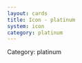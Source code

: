 ```yaml
---
layout: cards
title: Icon - platinum
system: icon
category: platinum
---
```

<div class="alert alert-secondary mb-4"><span class="i18n innerHTML-category">Category: </span><span class="i18n innerHTML-cat-platinum">platinum</span></div>
